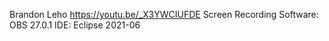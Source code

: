 Brandon Leho 
https://youtu.be/_X3YWCIUFDE 
Screen Recording Software: OBS 27.0.1 
IDE: Eclipse 2021-06 
